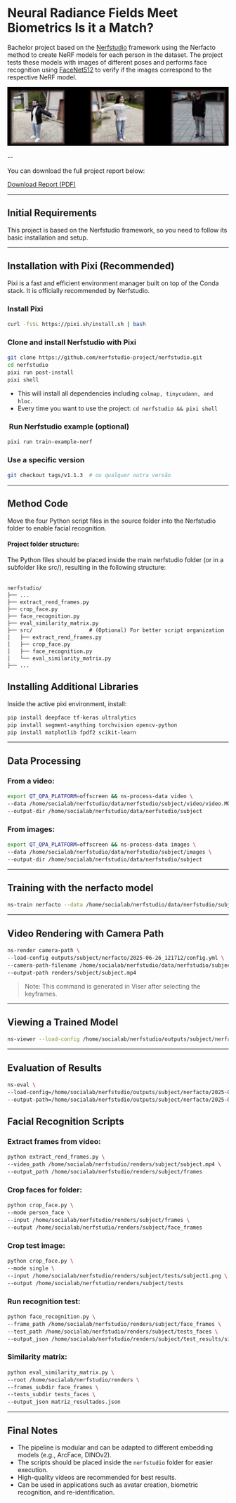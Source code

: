 # Neural Radiance Fields Meet Biometrics Is it a Match?
Bachelor project based on the [Nerfstudio](https://github.com/nerfstudio-project/nerfstudio) framework using the Nerfacto method to create NeRF models for each person in the dataset. The project tests these models with images of different poses and performs face recognition using [FaceNet512](https://github.com/davidsandberg/facenet) to verify if the images correspond to the respective NeRF model.

![NeRFs Reconstructions](./assets/nerfs.png)

--

You can download the full project report below:

[Download Report (PDF)](https://github.com/ruipedrogil/NeRFsMeetBiometrics/raw/main/report/report.pdf)

---

## Initial Requirements

This project is based on the Nerfstudio framework, so you need to follow its basic installation and setup.

---

## Installation with Pixi (Recommended)

Pixi is a fast and efficient environment manager built on top of the Conda stack. It is officially recommended by Nerfstudio.

### Install Pixi

```bash
curl -fsSL https://pixi.sh/install.sh | bash
```

### Clone and install Nerfstudio with Pixi

```bash
git clone https://github.com/nerfstudio-project/nerfstudio.git
cd nerfstudio
pixi run post-install
pixi shell
```

- This will install all dependencies including `colmap, tinycudann, and hloc`.
- Every time you want to use the project: `cd nerfstudio && pixi shell`

###  Run Nerfstudio example (optional)

```bash
pixi run train-example-nerf
```

### Use a specific version

```bash
git checkout tags/v1.1.3  # ou qualquer outra versão
```

---

## Method Code

Move the four Python script files in the source folder into the Nerfstudio folder to enable facial recognition.

#### Project folder structure:
The Python files should be placed inside the main nerfstudio folder (or in a subfolder like src/), resulting in the following structure:
```

nerfstudio/
├── ...
├── extract_rend_frames.py
├── crop_face.py
├── face_recognition.py
├── eval_similarity_matrix.py
├── src/                  # (Optional) For better script organization
│   ├── extract_rend_frames.py
│   ├── crop_face.py
│   ├── face_recognition.py
│   └── eval_similarity_matrix.py
├── ...

```

## Installing Additional Libraries

Inside the active pixi environment, install:

```bash
pip install deepface tf-keras ultralytics
pip install segment-anything torchvision opencv-python
pip install matplotlib fpdf2 scikit-learn
```

---

## Data Processing

### From a video:

```bash
export QT_QPA_PLATFORM=offscreen && ns-process-data video \
--data /home/socialab/nerfstudio/data/nerfstudio/subject/video/video.MOV \
--output-dir /home/socialab/nerfstudio/data/nerfstudio/subject
```

### From images:

```bash
export QT_QPA_PLATFORM=offscreen && ns-process-data images \
--data /home/socialab/nerfstudio/data/nerfstudio/subject/images \
--output-dir /home/socialab/nerfstudio/data/nerfstudio/subject
```

---

## Training with the nerfacto model

```bash
ns-train nerfacto --data /home/socialab/nerfstudio/data/nerfstudio/subject
```

---

## Video Rendering with Camera Path

```bash
ns-render camera-path \
--load-config outputs/subject/nerfacto/2025-06-26_121712/config.yml \
--camera-path-filename /home/socialab/nerfstudio/data/nerfstudio/subject/camera_paths/subject.json \
--output-path renders/subject/subject.mp4
```

> Note: This command is generated in Viser after selecting the keyframes.

---

## Viewing a Trained Model

```bash
ns-viewer --load-config /home/socialab/nerfstudio/outputs/subject/nerfacto/2025-06-25_180938/config.yml
```

---

## Evaluation of Results

```bash
ns-eval \
--load-config=/home/socialab/nerfstudio/outputs/subject/nerfacto/2025-06-26_143818/config.yml \
--output-path=/home/socialab/nerfstudio/outputs/subject/nerfacto/2025-06-26_143818/output.json
```

## Facial Recognition Scripts

### Extract frames from video:

```bash
python extract_rend_frames.py \
--video_path /home/socialab/nerfstudio/renders/subject/subject.mp4 \
--output_path /home/socialab/nerfstudio/renders/subject/frames
```

### Crop faces for folder:

```bash
python crop_face.py \
--mode person_face \
--input /home/socialab/nerfstudio/renders/subject/frames \
--output /home/socialab/nerfstudio/renders/subject/face_frames
```

### Crop test image:

```bash
python crop_face.py \
--mode single \
--input /home/socialab/nerfstudio/renders/subject/tests/subject1.png \
--output /home/socialab/nerfstudio/renders/subject/tests
```

### Run recognition test:

```bash
python face_recognition.py \
--frame_path /home/socialab/nerfstudio/renders/subject/face_frames \
--test_path /home/socialab/nerfstudio/renders/subject/tests_faces \
--output_json /home/socialab/nerfstudio/renders/subject/test_results/sim_cos.json
```

### Similarity matrix:

```bash
python eval_similarity_matrix.py \
--root /home/socialab/nerfstudio/renders \
--frames_subdir face_frames \
--tests_subdir tests_faces \
--output_json matriz_resultados.json
```

---

## Final Notes

- The pipeline is modular and can be adapted to different embedding models (e.g., ArcFace, DINOv2).
- The scripts should be placed inside the `nerfstudio` folder for easier execution.
- High-quality videos are recommended for best results.
- Can be used in applications such as avatar creation, biometric recognition, and re-identification.



